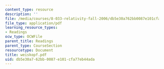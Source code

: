 ```yaml
---
content_type: resource
description: ''
file: /media/courses/8-033-relativity-fall-2006/db5e30a762bb0087e101cfa77eb44ada_weiskopf.pdf
file_type: application/pdf
learning_resource_types:
- Readings
ocw_type: OCWFile
parent_title: Readings
parent_type: CourseSection
resourcetype: Document
title: weiskopf.pdf
uid: db5e30a7-62bb-0087-e101-cfa77eb44ada
---
```

